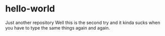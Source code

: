 # hello-world
Just another repository
Well this is the second try and it kinda sucks when you have to type the same things again and again.
